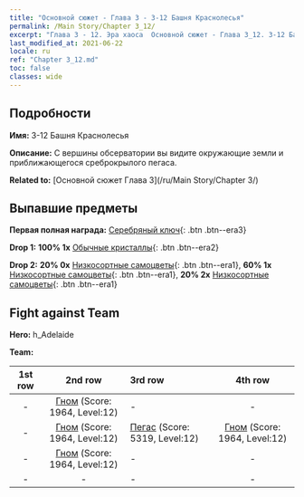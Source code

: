 ```yaml
---
title: "Основной сюжет - Глава 3 - 3-12 Башня Краснолесья"
permalink: /Main Story/Chapter 3_12/
excerpt: "Глава 3 - 12. Эра хаоса  Основной сюжет - Глава 3_12. 3-12 Башня Краснолесья"
last_modified_at: 2021-06-22
locale: ru
ref: "Chapter 3_12.md"
toc: false
classes: wide
---
```


## Подробности

 **Имя:** 3-12 Башня Краснолесья

 **Описание:** С вершины обсерватории вы видите окружающие земли и приближающегося среброкрылого пегаса.

 **Related to:** [Основной сюжет Глава 3](/ru/Main Story/Chapter 3/)

## Выпавшие предметы

 **Первая полная награда:** [Серебряный ключ](/ItemsRU/con_693/){: .btn .btn--era3}

 **Drop 1:** **100% 1x** [Обычные кристаллы](/ItemsRU/mat_11/){: .btn .btn--era2}

 **Drop 2:** **20% 0x** [Низкосортные самоцветы](/ItemsRU/mat_4/){: .btn .btn--era1}, **60% 1x** [Низкосортные самоцветы](/ItemsRU/mat_4/){: .btn .btn--era1}, **20% 2x** [Низкосортные самоцветы](/ItemsRU/mat_4/){: .btn .btn--era1}


## Fight against Team
 **Hero:** h_Adelaide

 **Team:**


  | 1st row | 2nd row | 3rd row | 4th row |
  |:----:|:----:|:----|:----:|
  | - | [Гном](/ru/units/Dwarf/) (Score: 1964, Level:12)  | - | - |
  | - | [Гном](/ru/units/Dwarf/) (Score: 1964, Level:12)  | [Пегас](/ru/units/Pegasus/) (Score: 5319, Level:12)  | [Гном](/ru/units/Dwarf/) (Score: 1964, Level:12)  |
  | - | [Гном](/ru/units/Dwarf/) (Score: 1964, Level:12)  | - | - |
  | - | - | - | - |


